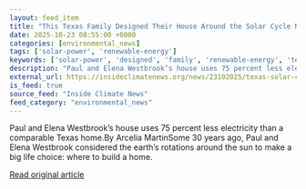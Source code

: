 ```yaml
---
layout: feed_item
title: "This Texas Family Designed Their House Around the Solar Cycle Nearly 30 Years Ago"
date: 2025-10-23 08:55:00 +0000
categories: [environmental_news]
tags: ['solar-power', 'renewable-energy']
keywords: ['solar-power', 'designed', 'family', 'renewable-energy', 'texas']
description: "Paul and Elena Westbrook’s house uses 75 percent less electricity than a comparable Texas home"
external_url: https://insideclimatenews.org/news/23102025/texas-solar-cycle-house/
is_feed: true
source_feed: "Inside Climate News"
feed_category: "environmental_news"
---
```


Paul and Elena Westbrook’s house uses 75 percent less electricity than a comparable Texas home.By Arcelia MartinSome 30 years ago, Paul and Elena Westbrook considered the earth’s rotations around the sun to make a big life choice: where to build a home.&nbsp;

[Read original article](https://insideclimatenews.org/news/23102025/texas-solar-cycle-house/)
